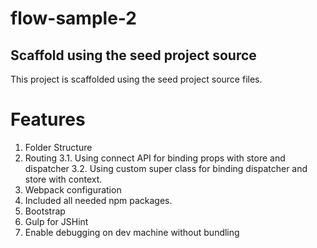 
# flow-sample-2
## Scaffold using the seed project source

This project is scaffolded using the seed project source files.

# Features
1. Folder Structure
2. Routing
3.1. Using connect API for binding props with store and dispatcher
3.2. Using custom super class for binding dispatcher and store with context.
4. Webpack configuration
5. Included all needed npm packages.
6. Bootstrap
7. Gulp for JSHint
8. Enable debugging on dev machine without bundling